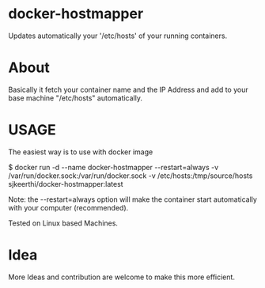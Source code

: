 # docker-hostmapper
Updates automatically your '/etc/hosts' of your running containers.

# About
Basically it fetch your container name and the IP Address and add to your base machine "/etc/hosts" automatically.

# USAGE

The easiest way is to use with docker image

$ docker run -d --name docker-hostmapper --restart=always -v /var/run/docker.sock:/var/run/docker.sock -v /etc/hosts:/tmp/source/hosts sjkeerthi/docker-hostmapper:latest

Note: the --restart=always option will make the container start automatically with your computer (recommended).

Tested on Linux based Machines.

# Idea
More Ideas and contribution are welcome to make this more efficient.
